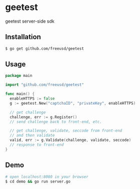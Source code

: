 # geetest
geetest server-side sdk

## Installation

```bash
$ go get github.com/freeusd/geetest
```

## Usage

```go
package main

import "github.com/freeusd/geetest"

func main() {
  enableHTTPS := false
  g := geetest.New("captchaID", "privateKey", enableHTTPS)

  // get challenge
  challenge, err := g.Register()
  // send challenge back to front-end, etc.

  // get challenge, validate, seccode from front-end
  // and then validate
  valid, err := g.Validate(challenge, validate, seccode)
  // response to front-end
}
```

## Demo

```bash
# open localhost:8080 in your browser
$ cd demo && go run server.go
```
